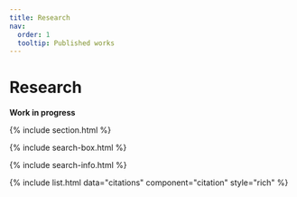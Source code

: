 ```yaml
---
title: Research
nav:
  order: 1
  tooltip: Published works
---
```


# <i class="fas fa-microscope"></i>Research

**Work in progress**

{% include section.html %}

{% include search-box.html %}

{% include search-info.html %}

{% include list.html data="citations" component="citation" style="rich" %}
